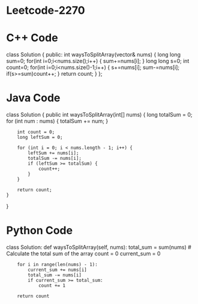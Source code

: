 # Leetcode-2270
# C++ Code

class Solution {
public:
    int waysToSplitArray(vector<int>& nums) {
        long long sum=0;
        for(int i=0;i<nums.size();i++)
        {
            sum+=nums[i];
        }
        long long s=0;
        int count=0;
        for(int i=0;i<nums.size()-1;i++)
        {
            s+=nums[i];
            sum-=nums[i];
            if(s>=sum)count++;
        }
        return count;
    }
};

# Java Code

class Solution {
    public int waysToSplitArray(int[] nums) {
        long totalSum = 0;
        for (int num : nums) {
            totalSum += num;
        }

        int count = 0;
        long leftSum = 0;

        for (int i = 0; i < nums.length - 1; i++) {
            leftSum += nums[i];
            totalSum -= nums[i];
            if (leftSum >= totalSum) {
                count++;
            }
        }

        return count;
    }
}


# Python Code

class Solution:
    def waysToSplitArray(self, nums):
        total_sum = sum(nums)  # Calculate the total sum of the array
        count = 0
        current_sum = 0

        for i in range(len(nums) - 1):
            current_sum += nums[i]
            total_sum -= nums[i]
            if current_sum >= total_sum:
                count += 1

        return count
